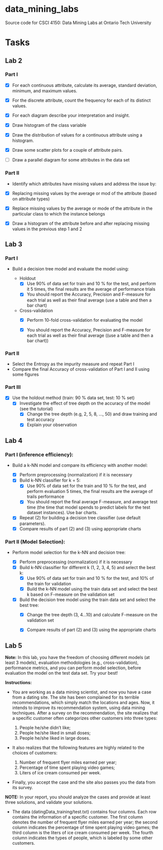 # data_mining_labs
Source code for CSCI 4150: Data Mining Labs at Ontario Tech University


# Tasks 

## Lab 2

### Part I 

- [x] For each continuous attribute, calculate its average, standard deviation, minimum, and maximum values.

- [x] For the discrete attribute, count the frequency for each of its distinct values.

- [x] For each diagram describe your interpretation and insight.

- [x] Draw histogram of the class variable

- [x] Draw the distribution of values for a continuous attribute using a histogram.

- [x] Draw some scatter plots for a couple of attribute pairs.

- [ ] Draw a parallel diagram for some attributes in the data set

### Part II 

- Identify which attributes have missing values and address the issue by: 

- [x] Replacing missing values by the average or mod of the attribute (based on attribute types)

- [x] Replace missing values by the average or mode of the attribute in the particular class to which the instance belongs  

- [x] Draw a histogram of the attribute before and after replacing missing values in the previous step 1 and 2


## Lab 3

### Part I 
- Build a decision tree model and evaluate the model using:

  - Holdout
    - [X] Use 90% of data set for train and 10 % for the test, and perform it 5 times, the final results are the average of performance trials
    - [X] You should report the Accuracy, Precision and F-measure for each trial as well as their final average (use a table and then a bar chart)
  - Cross-validation 
    - [X] Perform 10-fold cross-validation for evaluating the model 
    - [X] You should report the Accuracy, Precision and F-measure for each trial as well as their final average ((use a table and then a bar chart))


### Part II
- Select the Entropy as the impurity measure and repeat Part I 
- Compare the final Accuracy of cross-validation of Part I and II using some figures 

### Part III
- [X] Use the holdout method (train: 90 % data set, test: 10 % set) 
    - [X] Investigate the effect of tree depth on the accuracy of the model (see the tutorial)
      - [X] Change the tree depth (e.g, 2, 5, 8, ..., 50) and draw training and test accuracy 
      - [X] Explain your observation 

## Lab 4

### Part I (inference efficiency):

- Build a k-NN model and compare its efficiency with another model:

  - [X] Perform preprocessing (normalization) if it is necessary
  - [X] Build k-NN classifier for k = 5:  
    - [X] Use 90% of data set for the train and 10 % for the test, and perform evaluation 5 times, the final results are the average of trails performance
    - [X] You should report the final average F-measure, and average test time (the time that model spends to predict labels for the test dataset instances). Use bar charts.
  - [X] Repeat (2) for building a decision tree classifier (use default parameters). 
  - [X] Compare results of part (2) and (3) using appropriate charts

### Part II (Model Selection): 
- Perform model selection for the k-NN and decision tree:

  - [X] Perform preprocessing (normalization) if it is necessary
  - [X] Build k-NN classifier for different k (1, 2, 3, 4, 5) and select the best k: 
      - [X] Use 90% of data set for train and 10 % for the test,  and 10% of the train for validation
      - [X] Build the k-NN model using the train data set and select the best k based on F-measure on the validation set
  - [X] Build the decision tree model using the train data set and select the best tree:
      - [X] Change the tree depth (3, 4...10) and calculate F-measure on the validation set
      - [X] Compare results of part (2) and (3) using the appropriate charts



## Lab 5 

**Note:** In this lab, you have the freedom of choosing different models (at least 3 models), evaluation methodologies  (e.g., cross-validation), performance metrics, and you can perform model selection, before evaluation the model on the test data set. Try your best!

**Instructions:**
- You are working as a data mining scientist, and now you have a case from a dating site. The site has been complained for its terrible recommendations, which simply match the locations and ages. Now, it intends to improve its recommendation system, using data mining techniques. After a survey on the recommendation, the site realizes that a specific customer often categorizes other customers into three types:
    1. People he/she didn’t like;
    2. People he/she liked in small doses;
    3. People he/she liked in large doses.
  
- It also realizes that the following features are highly related to the choices of customers:
    1. Number of frequent flyer miles earned per year;
    2. Percentage of time spent playing video games;
    3. Liters of ice cream consumed per week.


- Finally, you accept the case and the site also passes you the data from its survey.  

**NOTE:** In your report, you should analyze the cases and provide at least three solutions, and validate your solutions. 

- The data (datingData_training/test.txt) contains four columns. Each row contains the information of a specific customer. The first column denotes the number of frequent flyer miles earned per year; the second column indicates the percentage of time spent playing video games; the third column is the liters of ice cream consumed per week. The fourth column indicates the types of people, which is labeled by some other customers. 

